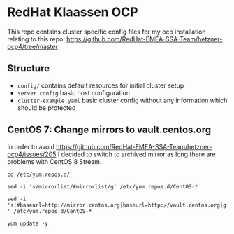 # RedHat Klaassen OCP

This repo contains cluster specific config files for my ocp installation relating to this repo: https://github.com/RedHat-EMEA-SSA-Team/hetzner-ocp4/tree/master

## Structure

* `config/` contains default resources for initial cluster setup
* `server.config` basic host configuration
* `cluster-example.yaml` basic cluster config without any information which should be protected

## CentOS 7: Change mirrors to vault.centos.org

In order to avoid https://github.com/RedHat-EMEA-SSA-Team/hetzner-ocp4/issues/205 I decided to switch to archived mirror as long there are problems with CentOS 8 Stream.

```cd /etc/yum.repos.d/```

```sed -i 's/mirrorlist/#mirrorlist/g' /etc/yum.repos.d/CentOS-*```

```sed -i 's|#baseurl=http://mirror.centos.org|baseurl=http://vault.centos.org|g' /etc/yum.repos.d/CentOS-*```

```yum update -y```
